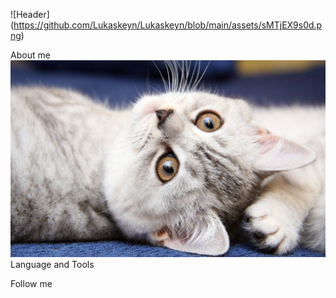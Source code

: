 
![Header] (https://github.com/Lukaskeyn/Lukaskeyn/blob/main/assets/sMTjEX9s0d.png)

About me
![cat](https://github.com/Lukaskeyn/Lukaskeyn/blob/main/assets/cat.jpg)
Language and Tools

Follow me 

